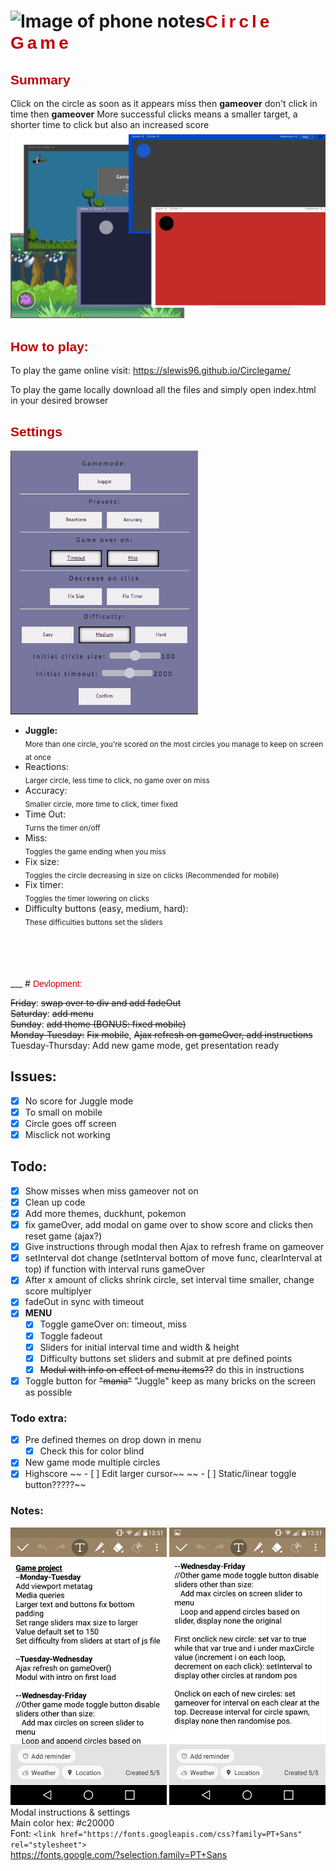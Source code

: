 # ![Image of phone notes](imgs/icon.ico)<span style="color:#c20000; letter-spacing: 5px;font-family: 'PT Sans', sans-serif;">Circle Game</span>
<span style="color:#c20000;font-family: 'PT Sans', sans-serif;">Summary</span>
---
Click on the circle as soon as it appears miss then **gameover** don't click in time then **gameover**
More successful clicks means a smaller target, a shorter time to click but also an increased score<br>
![Image of phone notes](Notes/gameSS0.png)

<span style="color:#c20000;font-family: 'PT Sans', sans-serif;">How to play:</span>
---
To play the game online visit: https://slewis96.github.io/Circlegame/

To play the game locally download all the files and simply open index.html in your desired browser

<span style="color:#c20000;font-family: 'PT Sans', sans-serif;">Settings</span>
---
![Image of phone notes](Notes/settingsSS.png)
<ul>
<li><b>Juggle: </b><br>
  <sub>More than one circle, you're scored on the most circles you manage to keep on screen at once</sub>
</li>
<li>Reactions: <br>
  <sub>Larger circle, less time to click, no game over on miss</sub>
</li>
<li>Accuracy: <br>
  <sub>Smaller circle, more time to click, timer fixed</sub>
</li>
<li>Time Out:<br>
  <sub>Turns the timer on/off</sub>
</li>
<li>Miss:<br>
  <sub>Toggles the game ending when you miss</sub>
</li>
<li>Fix size:<br>
  <sub>Toggles the circle decreasing in size on clicks (Recommended for mobile)</sub>
</li>
<li>Fix timer:<br>
  <sub>Toggles the timer lowering on clicks</sub>
</li>
<li>Difficulty buttons (easy, medium, hard):<br>
  <sub>These difficulties buttons set the sliders</sub>
</li>
</ul>
<br>
<br>
<br>
<br>
___
# <span style="color:#c20000;font-family: 'PT Sans', sans-serif;">Devlopment:</span>

~~Friday~~: ~~swap over to div and add fadeOut~~<br>
~~Saturday~~: ~~add menu~~<br>
~~Sunday~~: ~~add theme (BONUS: fixed mobile)~~<br>
~~Monday-Tuesday:~~ ~~Fix mobile~~, ~~Ajax refresh on gameOver, add instructions~~<br>
Tuesday-Thursday: Add new game mode, get presentation ready

## Issues:
- [x] No score for Juggle mode
- [x] To small on mobile
- [x] Circle goes off screen
- [x] Misclick not working

## Todo:
- [x] Show misses when miss gameover not on
- [x] Clean up code
- [x] Add more themes, duckhunt, pokemon
- [x] fix gameOver, add modal on game over to show score and clicks then reset game (ajax?)
- [x] Give instructions through modal then Ajax to refresh frame on gameover
- [x] setInterval dot change (setInterval bottom of move func, clearInterval at top) if function with interval runs gameOver
- [x] After x amount of clicks shrink circle, set interval time smaller, change score multiplyer
- [x] fadeOut in sync with timeout
- [x] **MENU** <br>
    - [x] Toggle gameOver on: timeout, miss
    - [x] Toggle fadeout
    - [x] Sliders for initial interval time and width & height
    - [x] Difficulty buttons set sliders and submit at pre defined points
    - [x] ~~Modul with info on effect of menu items??~~ do this in instructions
- [x] Toggle button for ~~"mania"~~ "Juggle" keep as many bricks on the screen as possible
### Todo extra:
- [x] Pre defined themes on drop down in menu
    - [x] Check this for color blind
- [x] New game mode multiple circles
- [x] Highscore
~~ - [ ] Edit larger cursor~~
~~ - [ ] Static/linear toggle button?????~~

### Notes:
![Image of phone notes](Notes/phonenotes.png)
![Image of phone notes2](Notes/phonenotes2.png)<br>
Modal instructions & settings <br>
Main color hex: #c20000 <br>
Font: ```<link href="https://fonts.googleapis.com/css?family=PT+Sans" rel="stylesheet">``` <br>
https://fonts.google.com/?selection.family=PT+Sans
